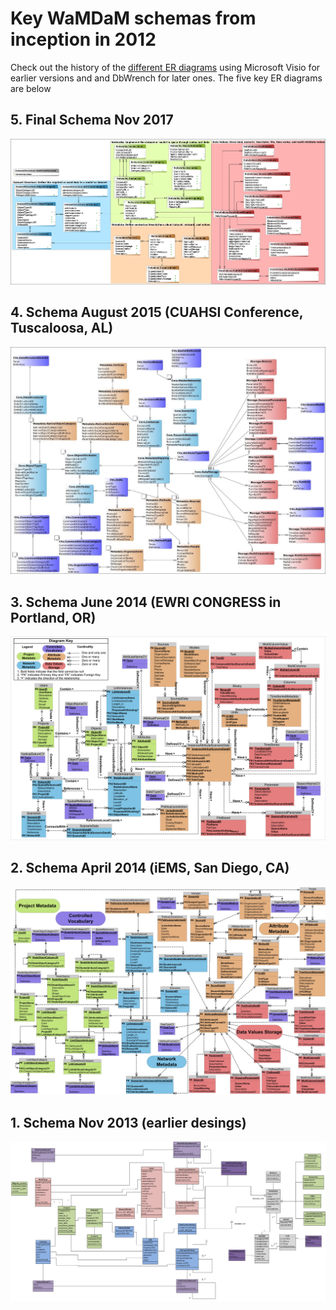 # Key WaMDaM schemas from inception in 2012

Check out the history of the [different ER diagrams][1] using Microsoft Visio for earlier versions and and DbWrench for later ones. The five key ER diagrams are below 

## 5. Final Schema Nov 2017    
![](/old_ER_diagrams/5.png) 


## 4. Schema August 2015 (CUAHSI Conference, Tuscaloosa, AL)    
![](/old_ER_diagrams/4.jpg)  


## 3. Schema June 2014 (EWRI CONGRESS in Portland, OR)     
![](/old_ER_diagrams/2.png)


## 2. Schema April 2014 (iEMS, San Diego, CA)    
![](/old_ER_diagrams/3.jpg)  


## 1. Schema Nov 2013 (earlier desings)    
![](/old_ER_diagrams/1.jpg)


[1]:/old_ER_diagrams/WaMDaM_Schema_version_history
